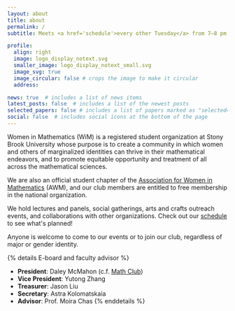 ```yaml
---
layout: about
title: about
permalink: /
subtitle: Meets <a href='schedule'>every other Tuesday</a> from 7–8 pm, in Math Tower room P-131.

profile:
  align: right
  image: logo_display_notext.svg
  smaller_image: logo_display_notext_small.svg
  image_svg: true
  image_circular: false # crops the image to make it circular
  address: 

news: true  # includes a list of news items
latest_posts: false  # includes a list of the newest posts
selected_papers: false # includes a list of papers marked as "selected={true}"
social: false  # includes social icons at the bottom of the page
---
```


Women in Mathematics (WiM) is a registered student organization at Stony Brook University whose purpose is to create a community in which women and others of marginalized identities can thrive in their mathematical endeavors, and to promote equitable opportunity and treatment of all across the mathematical sciences. 

We are also an official student chapter of the [Association for Women in Mathematics](https://awm-math.org/) (AWM), and our club members are entitled to free membership in the national organization.

We hold lectures and panels, social gatherings, arts and crafts outreach events, and collaborations with other organizations. Check out our [schedule](/schedule/) to see what's planned!

Anyone is welcome to come to our events or to join our club, regardless of major or gender identity.

{% details E-board and faculty advisor %}
- **President**: Daley McMahon (c.f. [Math Club](https://you.stonybrook.edu/mathclub/about/))
- **Vice President**: Yutong Zhang
- **Treasurer**: Jason Liu
- **Secretary**: Astra Kolomatskaia
- **Advisor**: Prof. Moira Chas
{% enddetails %}

